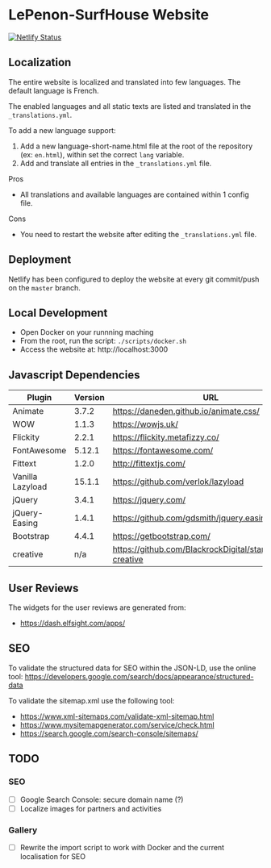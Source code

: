 # LePenon-SurfHouse Website

[![Netlify Status](https://api.netlify.com/api/v1/badges/b82dcde1-3fc8-471f-8352-227a06973b05/deploy-status)](https://app.netlify.com/sites/lepenon-surfhouse/deploys)

## Localization

The entire website is localized and translated into few languages.
The default language is French.

The enabled languages and all static texts are listed and translated in the `_translations.yml`.

To add a new language support:
1. Add a new language-short-name.html file at the root of the repository (ex: `en.html`), within set the correct `lang` variable.
2. Add and translate all entries in the `_translations.yml` file.

Pros
- All translations and available languages are contained within 1 config file.

Cons
- You need to restart the website after editing the `_translations.yml` file.

## Deployment

Netlify has been configured to deploy the website at every git commit/push on the `master` branch.

## Local Development

- Open Docker on your runnning maching
- From the root, run the script: `./scripts/docker.sh`
- Access the website at: http://localhost:3000

## Javascript Dependencies

| Plugin | Version | URL |
|-|-|-|
| Animate | 3.7.2 | https://daneden.github.io/animate.css/ |
| WOW | 1.1.3 | https://wowjs.uk/ |
| Flickity | 2.2.1 | https://flickity.metafizzy.co/ |
| FontAwesome | 5.12.1 | https://fontawesome.com/ |
| Fittext | 1.2.0 | http://fittextjs.com/ |
| Vanilla Lazyload | 15.1.1 | https://github.com/verlok/lazyload |
| jQuery | 3.4.1 | https://jquery.com/ |
| jQuery-Easing | 1.4.1 | https://github.com/gdsmith/jquery.easing |
| Bootstrap | 4.4.1 | https://getbootstrap.com/ |
| creative | n/a | https://github.com/BlackrockDigital/startbootstrap-creative |

## User Reviews

The widgets for the user reviews are generated from:
- https://dash.elfsight.com/apps/


## SEO

To validate the structured data for SEO within the JSON-LD, use the online tool: https://developers.google.com/search/docs/appearance/structured-data

To validate the sitemap.xml use the following tool:
- https://www.xml-sitemaps.com/validate-xml-sitemap.html
- https://www.mysitemapgenerator.com/service/check.html
- https://search.google.com/search-console/sitemaps/

## TODO

### SEO
- [ ] Google Search Console: secure domain name (?)
- [ ] Localize images for partners and activities

### Gallery
- [ ] Rewrite the import script to work with Docker and the current localisation for SEO
